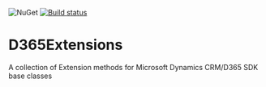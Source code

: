![NuGet](https://img.shields.io/nuget/v/D365Extensions.svg) [![Build status](https://fixrm.visualstudio.com/fixrm/_apis/build/status/D365Extensions%20Build)](https://fixrm.visualstudio.com/fixrm/_build/latest?definitionId=5)
# D365Extensions
A collection of Extension methods for Microsoft Dynamics CRM/D365 SDK base classes
